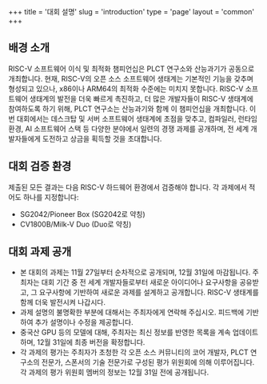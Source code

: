 +++
title = '대회 설명'
slug = 'introduction'
type = 'page'
layout = 'common'
+++

## 배경 소개

RISC-V 소프트웨어 이식 및 최적화 챔피언십은 PLCT 연구소와 산능과기가 공동으로 개최합니다. 현재, RISC-V의 오픈 소스 소프트웨어 생태계는 기본적인 기능을 갖추며 형성되고 있으나, x86이나 ARM64의 최적화 수준에는 미치지 못합니다. RISC-V 소프트웨어 생태계의 발전을 더욱 빠르게 촉진하고, 더 많은 개발자들이 RISC-V 생태계에 참여하도록 하기 위해, PLCT 연구소는 산능과기와 함께 이 챔피언십을 개최합니다. 이번 대회에서는 데스크탑 및 서버 소프트웨어 생태계에 초점을 맞추고, 컴파일러, 런타임 환경, AI 소프트웨어 스택 등 다양한 분야에서 일련의 경쟁 과제를 공개하며, 전 세계 개발자들에게 도전하고 상금을 획득할 것을 초대합니다.

## 대회 검증 환경
제출된 모든 결과는 다음 RISC-V 하드웨어 환경에서 검증해야 합니다. 각 과제에서 적어도 하나를 지정합니다:

- SG2042/Pioneer Box (SG2042로 약칭)
- CV1800B/Milk-V Duo (Duo로 약칭)

## 대회 과제 공개

- 본 대회의 과제는 11월 27일부터 순차적으로 공개되며, 12월 31일에 마감됩니다. 주최자는 대회 기간 중 전 세계 개발자들로부터 새로운 아이디어나 요구사항을 공유받고, 그 요구사항에 기반하여 새로운 과제를 설계하고 공개합니다. RISC-V 생태계를 함께 더욱 발전시켜 나갑시다.
- 과제 설명의 불명확한 부분에 대해서는 주최자에게 연락해 주십시오. 피드백에 기반하여 추가 설명이나 수정을 제공합니다.
- 중국산 GPU 등의 모델에 대해, 주최자는 최신 정보를 반영한 목록을 계속 업데이트하며, 12월 31일에 최종 버전을 확정합니다.
- 각 과제의 평가는 주최자가 초청한 각 오픈 소스 커뮤니티의 코어 개발자, PLCT 연구소의 전문가, 스폰서의 기술 전문가로 구성된 평가 위원회에 의해 이루어집니다. 각 과제의 평가 위원회 멤버의 정보는 12월 31일 전에 공개됩니다.
